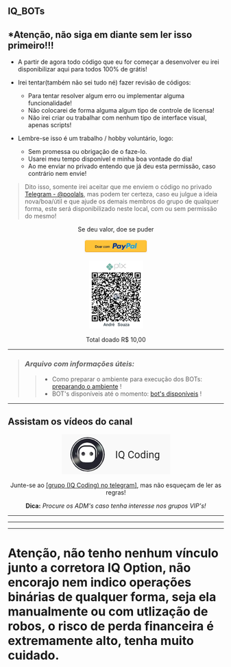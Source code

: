 ## IQ_BOTs

## *Atenção, não siga em diante sem ler isso primeiro!!!

* A partir de agora todo código que eu for começar a desenvolver eu irei disponibilizar aqui para todos 100% de grátis!


* Irei tentar(também não sei tudo né) fazer revisão de códigos:
    * Para tentar resolver algum erro ou implementar alguma funcionalidade!
    * Não colocarei de forma alguma algum tipo de controle de licensa!
    * Não irei criar ou trabalhar com nenhum tipo de interface visual, apenas scripts!


* Lembre-se isso é um trabalho / hobby voluntário, logo:
    * Sem promessa ou obrigação de o faze-lo.
    * Usarei meu tempo disponível e minha boa vontade do dia!
    * Ao me enviar no privado entendo que já deu esta permissão, caso contrário nem envie!

> Dito isso, somente irei aceitar que me enviem o código no privado [Telegram - @poolals](http://bit.ly/3h2C4ZU), mas podem ter certeza, caso eu julgue a ideia nova/boa/útil e que ajude os demais membros do grupo de qualquer forma, este será disponibilizado neste local, com ou sem permissão do mesmo!

<p align="center">Se deu valor, doe se puder</p>
<p align="center"><a href="http://bit.ly/3cdOSu2"><img alt="donate_paypal" src="imgs/donate_paypal.png" width="150px"></a></p>
<p align="center"><img alt="github_pix" src="imgs/github_pix.png" width="125px"></p>
<p align="center">Total doado R$ 10,00</p>

***
> ### _Arquivo com informações úteis:_
>> - Como preparar o ambiente para execução dos BOTs: [preparando o ambiente](http://bit.ly/3nPyViV) !
>> - BOT's disponíveis até o momento: [bot's disponíveis](http://bit.ly/3rwK6Ps) !
***

## Assistam os vídeos do canal

<p align="center"><a href="https://bit.ly/2EgL0Mk"><img alt="iq_coding" src="imgs/iq_coding.png"></a></p>
<p align="center">Junte-se ao <a href="https://bit.ly/3hMMcVE">[grupo (IQ Coding) no telegram]</a>, mas não esqueçam de ler as regras!</p>
<p align="center"><b>Dica:</b><i> Procure os ADM's caso tenha interesse nos grupos VIP's!</i></p>

***
***
***

# Atenção, não tenho nenhum vínculo junto a corretora IQ Option, não encorajo nem indico operações binárias de qualquer forma, seja ela manualmente ou com utlização de robos, o risco de perda financeira é extremamente alto, tenha muito cuidado.